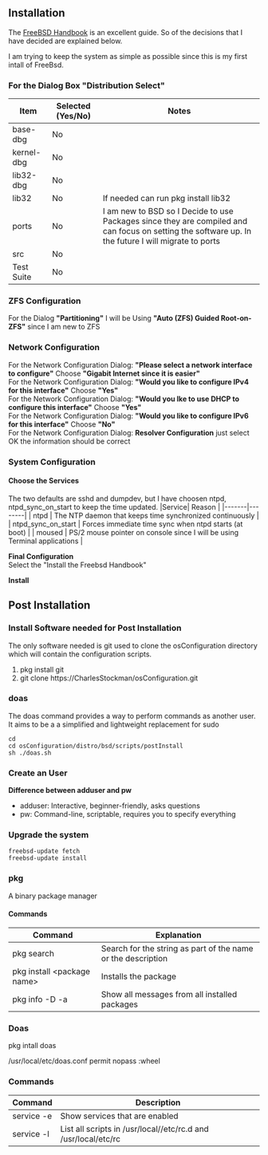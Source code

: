 ## Installation
The [FreeBSD Handbook](https://docs.freebsd.org/en/books/handbook/) is an excellent guide.  So of the decisions that I have decided are 
explained below.

I am trying to keep the system as simple as possible since this is my first intall of FreeBsd.

### For the Dialog Box "Distribution Select" 
|Item | Selected (Yes/No) | Notes |
|-----|------------|-------|
|base-dbg | No | |
|kernel-dbg | No ||
|lib32-dbg| No ||
|lib32| No |  If needed can run pkg install lib32 |
|ports| No | I am new to BSD so I Decide to use Packages since they are compiled and can focus on setting the software up.  In the future I will migrate to ports |
|src| No ||
|Test Suite | No ||

### ZFS Configuration</b>
For the Dialog <b>"Partitioning"</b> I will be Using <b>"Auto (ZFS) Guided Root-on-ZFS"</b> since I am new to ZFS

### Network Configuration</b>
For the Network Configuration Dialog: <b>"Please select a network interface to configure"</b> Choose <b>"Gigabit Internet since it is easier"</b><br>
For the Network Configuration Dialog: <b>"Would you like to configure IPv4 for this interface"</b> Choose <b>"Yes"</b><br>
For the Network Configuration Dialog: <b>"Would you lke to use DHCP to configure this interface"</b> Choose <b>"Yes"</b><br>
For the Network Configuration Dialog: <b>"Would you like to configure IPv6 for this interface"</b> Choose <b>"No"</b><br>
For the Network Configuration Dialog: <b>Resolver Configuration</b> just select OK the information should be correct

### System Configuration
#### Choose the Services
The two defaults are sshd and dumpdev, but I have choosen ntpd, ntpd_sync_on_start to keep the time updated.
|Service| Reason |
|-------|--------|
| ntpd | The NTP daemon that keeps time synchronized continuously |
| ntpd_sync_on_start | Forces immediate time sync when ntpd starts (at boot) |
| moused | PS/2 mouse pointer on console since I will be using Terminal applications |

<b>Final Configuration</b><br>
Select the "Install the Freebsd Handbook"

<b>Install</b>

## Post Installation

### Install Software needed for Post Installation

The only software needed is git used to clone the osConfiguration directory which will contain the configuration scripts.

<ol>
  <li>pkg install git</li>
  <li>git clone https://CharlesStockman/osConfiguration.git</li>
</ol>

### doas
The doas command provides a way to perform commands as another user. It aims to be a a simplified and lightweight replacement for sudo

```
cd
cd osConfiguration/distro/bsd/scripts/postInstall
sh ./doas.sh
```

### Create an User
<b>Difference between adduser and pw</b>
<ul>
<li>adduser: Interactive, beginner-friendly, asks questions</li>
<li>pw: Command-line, scriptable, requires you to specify everything</li>
</ul>

### Upgrade the system
```
freebsd-update fetch
freebsd-update install
```

### pkg 
A binary package manager

#### Commands
|Command|Explanation|
|-------|-----------|
|pkg search <string> | Search for the string as part of the name or the description |
|pkg install &lt;package name&gt; | Installs the package |
|pkg info -D -a | Show all messages from all installed packages|

### Doas

pkg intall doas

/usr/local/etc/doas.conf 
  permit nopass :wheel

### Commands 

|Command|Description|
|-------|-----------|
|service -e |Show services that are enabled|
|service -l |List all scripts in /usr/local//etc/rc.d and /usr/local/etc/rc|
